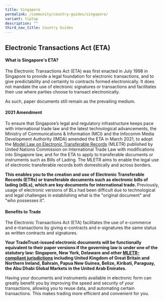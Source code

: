 ```yaml
---
title: Singapore
permalink: /community/country-guides/singapore/
variant: tiptap
description: ""
third_nav_title: Country Guides
---
```

<h2><strong>Electronic Transactions Act (ETA)</strong></h2>
<p></p>
<h4>What is Singapore's ETA?</h4>
<p>The Electronic Transactions Act (ETA) was first enacted in July 1998 in
Singapore to provide a legal foundation for electronic transactions, and
to give predictability and certainty to contracts formed electronically.
It does not mandate the use of electronic signatures or transactions and
facilitates their use where parties choose to transact electronically.</p>
<p>As such, paper documents still remain as the prevailing medium.</p>
<p></p>
<h4>2021 Amendment</h4>
<p>To ensure that Singapore’s legal and regulatory infrastructure keeps pace
with international trade law and the latest technological advancements,
the Ministry of Communications &amp; Information (MCI) and the Infocomm
Media Development Authority (IMDA) amended the ETA in March 2021, to adopt
the <a href="https://uncitral.un.org/en/texts/ecommerce/modellaw/electronic_transferable_records" rel="noopener noreferrer nofollow" target="_blank">Model Law on Electronic Transferable Records</a> (MLETR)
published by United Nations Commission on International Trade Law with
modifications into Singapore law, and for the ETA to apply to transferable
documents or instruments such as Bills of Lading. The MLETR aims to enable
the legal use of electronic transferable records both domestically and
across borders.</p>
<p><strong>This enables you to the creation and use of Electronic Transferable Records (ETRs) or transferable documents such as electronic bills of lading (eBLs), which are key documents for international trade. </strong>Previously,
usage of electronic versions of BLs had been difficult due to technological
and legal challenges in establishing what is the "original document" and
"who possesses it".</p>
<p></p>
<h4>Benefits to Trade</h4>
<p>The Electronic Transactions Act (ETA) facilitates the use of e-commerce
and e-transactions by giving e-contracts and e-signatures the same status
as written contracts and signatures.</p>
<p><strong>Your TradeTrust-issued electronic documents will be functionally equivalent to their paper versions if the governing law is under one of the statutory law: Singapore, New York, Delaware and other <a href="https://uncitral.un.org/en/texts/ecommerce/modellaw/electronic_transferable_records/status" rel="noopener noreferrer nofollow" target="_blank">MLETR-compliant jurisdictions</a> including United Kingdom of Great Britain and Northern Ireland, Bahrain, Papua New Guinea, Belize, Kiribati, Paraguay, the Abu Dhabi Global Markets in the United Arab Emirates.</strong>
</p>
<p>Having your documents and instruments available in electronic form can
greatly benefit you by improving the speed and security of your transactions,
allowing you to reuse data, and automating certain transactions. This makes
trading more efficient and convenient for you.</p>
<p></p>
<p></p>
<p></p>
<p></p>